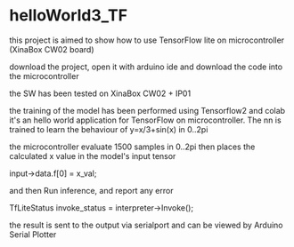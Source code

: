 # helloWorld3_TF
this project is aimed to show how to use TensorFlow lite on microcontroller (XinaBox CW02 board)

download the project, open it with arduino ide and download the code into the microcontroller

the SW has been tested on XinaBox CW02 + IP01

the training of the model has been performed using Tensorflow2 and colab
it's an hello world application for TensorFlow on microcontroller.
The nn is trained to learn the behaviour of y=x/3+sin(x) in 0..2pi

the microcontroller evaluate 1500 samples in 0..2pi then
places the calculated x value in the model's input tensor

  input->data.f[0] = x_val;

and then Run inference, and report any error

  TfLiteStatus invoke_status = interpreter->Invoke();
  
the result is sent to the output via serialport and can be viewed by 
Arduino Serial Plotter

